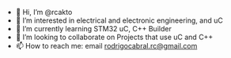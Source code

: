 - 👋 Hi, I’m @rcakto
- 👀 I’m interested in electrical and electronic engineering, and uC
- 🌱 I’m currently learning STM32 uC, C++ Builder
- 💞️ I’m looking to collaborate on Projects that use uC and C++
- 📫 How to reach me: email rodrigocabral.rc@gmail.com

<!---
rcakto/rcakto is a ✨ special ✨ repository because its `README.md` (this file) appears on your GitHub profile.
You can click the Preview link to take a look at your changes.
--->
